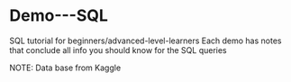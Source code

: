 # Demo---SQL
SQL tutorial for beginners/advanced-level-learners
Each demo has notes that conclude all info you should know for the SQL queries

NOTE: Data base from Kaggle


